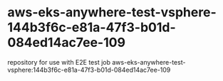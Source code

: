 # aws-eks-anywhere-test-vsphere-144b3f6c-e81a-47f3-b01d-084ed14ac7ee-109
repository for use with E2E test job aws-eks-anywhere-test-vsphere:144b3f6c-e81a-47f3-b01d-084ed14ac7ee-109
